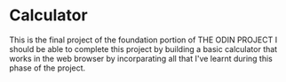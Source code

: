 # Calculator

This is the final project of the foundation portion of THE ODIN PROJECT
I should be able to complete this project by building a basic calculator
that works in the web browser by incorparating all that I've learnt during
this phase of the project.

